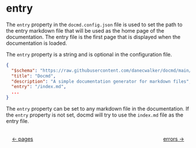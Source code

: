 # entry

The `entry` property in the `docmd.config.json` file is used to set the path to the entry markdown file that will be used as the home page of the documentation. The entry file is the first page that is displayed when the documentation is loaded.

The `entry` property is a string and is optional in the configuration file.

```json
{
  "$schema": "https://raw.githubusercontent.com/danecwalker/docmd/main/schemas/docmd.schema.json",
  "title": "Docmd",
  "description": "A simple documentation generator for markdown files",
  "entry": "/index.md",
  ...
}
```

The `entry` property can be set to any markdown file in the documentation. If the `entry` property is not set, docmd will try to use the `index.md` file as the entry file.

<div style="display: flex; justify-content: space-between; margin-top: 2rem;">
  <a href="/configuration/pages" style="margin-left: 16px;">← pages</a>
  <a href="/configuration/errors" style="margin-right: 16px;">errors →</a>
</div>